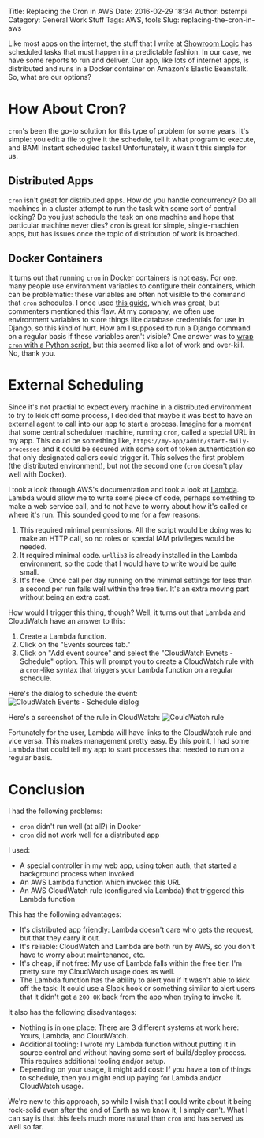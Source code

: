 Title:  Replacing the Cron in AWS
Date: 2016-02-29 18:34
Author: bstempi
Category: General Work Stuff
Tags: AWS, tools
Slug: replacing-the-cron-in-aws

Like most apps on the internet, the stuff that I write at [Showroom Logic](http://showroomlogic.com) has scheduled tasks that must happen in a predictable fashion.  In our case, we have some reports to run and deliver.  Our app, like lots of internet apps, is distributed and runs in a Docker container on Amazon's Elastic Beanstalk.  So, what are our options?

# How About Cron?
`cron`'s been the go-to solution for this type of problem for some years.  It's simple:  you edit a file to give it the schedule, tell it what program to execute, and BAM!  Instant scheduled tasks!  Unfortunately, it wasn't this simple for us.

## Distributed Apps
`cron` isn't great for distributed apps.  How do you handle concurrency?  Do all machines in a cluster attempt to run the task with some sort of central locking?  Do you just schedule the task on one machine and hope that particular machine never dies?  `cron` is great for simple, single-machien apps, but has issues once the topic of distribution of work is broached.

## Docker Containers
It turns out that running `cron` in Docker containers is not easy.  For one, many people use environment variables to configure their containers, which can be problematic:  these variables are often not visible to the command that `cron` schedules.  I once used [this guide](https://www.ekito.fr/people/run-a-cron-job-with-docker/), which was great, but commenters mentioned this flaw.  At my company, we often use environment variables to store things like database credentials for use in Django, so this kind of hurt.  How am I supposed to run a Django command on a regular basis if these variables aren't visible?  One answer was to [wrap `cron` with a Python script](http://stackoverflow.com/questions/26822067/running-cron-python-jobs-within-docker), but this seemed like a lot of work and over-kill.  No, thank you.

# External Scheduling
Since it's not practial to expect every machine in a distributed environment to try to kick off some process, I decided that maybe it was best to have an external agent to call into our app to start a process.  Imagine for a moment that some central scheduluer machine, running `cron`, called a special URL in my app.  This could be something like, `https://my-app/admin/start-daily-processes` and it could be secured with some sort of token authentication so that only designated callers could trigger it.  This solves the first problem (the distributed environment), but not the second one (`cron` doesn't play well with Docker).

I took a look through AWS's documentation and took a look at [Lambda](https://aws.amazon.com/lambda/).  Lambda would allow me to write some piece of code, perhaps something to make a web service call, and to not have to worry about how it's called or where it's run.  This sounded good to me for a few reasons:

1.  This required minimal permissions.  All the script would be doing was to make an HTTP call, so no roles or special IAM privileges would be needed.
2.  It required minimal code.  `urllib3` is already installed in the Lambda environment, so the code that I would have to write would be quite small.
3.  It's free.  Once call per day running on the minimal settings for less than a second per run falls well within the free tier.  It's an extra moving part without being an extra cost.

How would I trigger this thing, though?  Well, it turns out that Lambda and CloudWatch have an answer to this:

1.  Create a Lambda function.
2.  Click on the "Events sources tab."
3.  Click on "Add event source" and select the "CloudWatch Evnets - Schedule" option.  This will prompt you to create a CloudWatch rule with a `cron`-like syntax that triggers your Lambda function on a regular schedule.

Here's the dialog to schedule the event:
![CloudWatch Events - Schedule dialog]({filename}/images/lambda-add-event-source-screenshot.png)

Here's a screenshot of the rule in CloudWatch:
![CouldWatch rule]({filename}/images/lambda-screenshot.png)

Fortunately for the user, Lambda will have links to the CloudWatch rule and vice versa.  This makes management pretty easy.  By this point, I had some Lambda that could tell my app to start processes that needed to run on a regular basis.

# Conclusion
I had the following problems:

* `cron` didn't run well (at all?) in Docker
* `cron` did not work well for a distributed app

I used:

* A special controller in my web app, using token auth, that started a background process when invoked
* An AWS Lambda function which invoked this URL
* An AWS CloudWatch rule (configured via Lambda) that triggered this Lambda function

This has the following advantages:

* It's distributed app friendly:  Lambda doesn't care who gets the request, but that they carry it out.
* It's reliable:  CloudWatch and Lambda are both run by AWS, so you don't have to worry about maintenance, etc.
* It's cheap, if not free:  My use of Lambda falls within the free tier.  I'm pretty sure my CloudWatch usage does as well.
* The Lambda function has the ability to alert you if it wasn't able to kick off the task:  It could use a Slack hook or something similar to alert users that it didn't get a `200 OK` back from the app when trying to invoke it.

It also has the following disadvantages:

*  Nothing is in one place:  There are 3 different systems at work here:  Yours, Lambda, and CloudWatch.
* Additional tooling:  I wrote my Lambda function without putting it in source control and without having some sort of build/deploy process.  This requires additional tooling and/or setup.
* Depending on your usage, it might add cost:  If you have a ton of things to schedule, then you might end up paying for Lambda and/or CloudWatch usage.

We're new to this approach, so while I wish that I could write about it being rock-solid even after the end of Earth as we know it, I simply can't.  What I can say is that this feels much more natural than `cron` and has served us well so far.